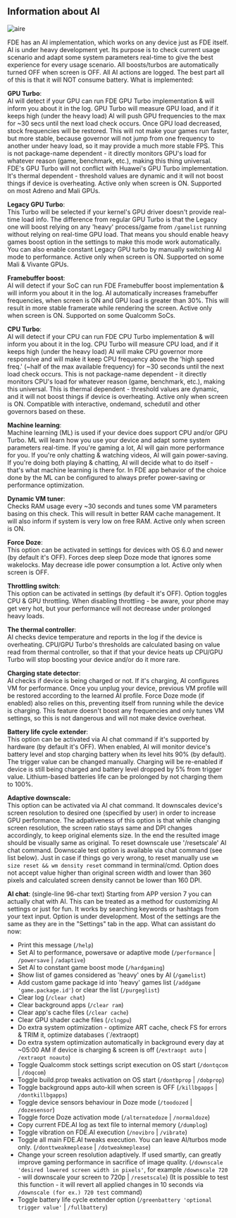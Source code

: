## Information about AI
![aire](https://github.com/feravolt/FDE.AI-docs/blob/master/aire.png?raw=true)

FDE has an AI implementation, which works on any device just as FDE itself. AI is under heavy development yet. Its purpose is to check current usage scenario and adapt some system parameters real-time to give the best experience for every usage scenario. All boosts/turbos are automatically turned OFF when screen is OFF. All AI actions are logged. The best part all of this is that it will NOT consume battery.
What is implemented:

**GPU Turbo**:\
AI will detect if your GPU can run FDE GPU Turbo implementation & will inform you about it in the log. GPU Turbo will measure GPU load, and if it keeps high (under the heavy load) AI will push GPU frequencies to the max for ~30 secs until the next load check occurs. Once GPU load decreased, stock frequencies will be restored. This will not make your games run faster, but more stable, because governor will not jump from one frequency to another under heavy load, so it may provide a much more stable FPS. This is not package-name dependent - it directly monitors GPU's load for whatever reason (game, benchmark, etc.), making this thing universal. FDE's GPU Turbo will not conflict with Huawei's GPU Turbo implementation. It's thermal dependent - threshold values are dynamic and it will not boost things if device is overheating.
Active only when screen is ON. Supported on most Adreno and Mali GPUs.

**Legacy GPU Turbo**:\
This Turbo will be selected if your kernel's GPU driver doesn't provide real-time load info. The difference from regular GPU Turbo is that the Legacy one will boost relying on any 'heavy' process/game from `/gamelist` running without relying on real-time GPU load. That means you should enable heavy games boost option in the settings to make this mode work automatically. You can also enable constant Legacy GPU turbo by manually switching AI mode to performance.
Active only when screen is ON. Supported on some Mali & Vivante GPUs.

**Framebuffer boost**:\
AI will detect if your SoC can run FDE Framebuffer boost implementation & will inform you about it in the log. AI automatically increases framebuffer frequencies, when screen is ON and GPU load is greater than 30%. This will result in more stable framerate while rendering the screen.
Active only when screen is ON. Supported on some Qualcomm SoCs.

**CPU Turbo**:\
AI will detect if your CPU can run FDE CPU Turbo implementation & will inform you about it in the log. CPU Turbo will measure CPU load, and if it keeps high (under the heavy load) AI will make CPU governor more responsive and will make it keep CPU frequency above the 'high speed freq.' (~half of the max available frequency) for ~30 seconds until the next load check occurs. This is not package-name dependent - it directly monitors CPU's load for whatever reason (game, benchmark, etc.), making this universal. This is thermal dependent - threshold values are dynamic, and it will not boost things if device is overheating.
Active only when screen is ON. Compatible with interactive, ondemand, schedutil and other governors based on these.

**Machine learning**:\
Machine learning (ML) is used if your device does support CPU and/or GPU Turbo. ML will learn how you use your device and adapt some system parameters real-time. If you're gaming a lot, AI will gain more performance for you. If you're only chatting & watching videos, AI will gain power-saving. If you're doing both playing & chatting, AI will decide what to do itself - that's what machine learning is there for. In FDE app behavior of the choice done by the ML can be configured to always prefer power-saving or performance optimization.

**Dynamic VM tuner**:\
Checks RAM usage every ~30 seconds and tunes some VM parameters basing on this check. This will result in better RAM cache management. It will also inform if system is very low on free RAM.
Active only when screen is ON.

**Force Doze**:\
This option can be activated in settings for devices with OS 6.0 and newer (by default it's OFF). Forces deep sleep Doze mode that ignores some wakelocks. May decrease idle power consumption a lot.
Active only when screen is OFF.

**Throttling switch**:\
This option can be activated in settings (by default it's OFF). Option toggles CPU & GPU throttling. When disabling throttling - be aware, your phone may get very hot, but your performance will not decrease under prolonged heavy loads.

**The thermal controller**:\
AI checks device temperature and reports in the log if the device is overheating. CPU/GPU Turbo's thresholds are calculated basing on value read from thermal controller, so that if that your device heats up CPU/GPU Turbo will stop boosting your device and/or do it more rare.

**Charging state detector**:\
AI checks if device is being charged or not. If it's charging, AI configures VM for performance. Once you unplug your device, previous VM profile will be restored according to the learned AI profile. Force Doze mode (if enabled) also relies on this, preventing itself from running while the device is charging.
This feature doesn't boost any frequencies and only tunes VM settings, so this is not dangerous and will not make device overheat.

**Battery life cycle extender**:\
This option can be activated via AI chat command if it's supported by hardware (by default it's OFF). When enabled, AI will monitor device's battery level and stop charging battery when its level hits 90% (by default). The trigger value can be changed manually. Charging will be re-enabled if device is still being charged and battery level dropped by 5% from trigger value. Lithium-based batteries life can be prolonged by not charging them to 100%.

**Adaptive downscale:**\
This option can be activated via AI chat command. It downscales device's screen resolution to desired one (specified by user) in order to increase GPU performance. The adpativeness of this option is that while changing screen resolution, the screen ratio stays same and DPI changes accordingly, to keep original elements size. In the end the resulted image should be visually same as original.
To reset downscale use '/resetscale' AI chat command. Downscale test option is available via chat command (see list below). Just in case if things go very wrong, to reset manually use ```wm size reset && wm density reset``` command in terminal/cmd.
Option does not accept value higher than original screen width and lower than 360 pixels and calculated screen density cannot be lower than 160 DPI.

**AI chat**: (single-line 96-char text)
Starting from APP version 7 you can actually chat with AI. This can be treated as a method for customizing AI settings or just for fun. It works by searching keywords or hashtags from your text input. Option is under development. Most of the settings are the same as they are in the "Settings" tab in the app.
What can assistant do now:
- Print this message (`/help`)
- Set AI to performance, powersave or adaptive mode (`/performance` | `/powersave` | `/adaptive`)
- Set AI to constant game boost mode (`/hardgaming`)
- Show list of games considered as 'heavy' ones by AI (`/gamelist`)
- Add custom game package id into 'heavy' games list (`/addgame 'game.package.id'`) or clear the list (`/purgeglist`)
- Clear log (`/clear chat`)
- Clear background apps (`/clear ram`)
- Clear app's cache files (`/clear cache`)
- Clear GPU shader cache files (`/clngpu`)
- Do extra system optimization - optimize ART cache, check FS for errors & TRIM it, optimize databases (`/extraopt)
- Do extra system optimization automatically in background every day at ~05:00 AM if device is charging & screen is off (`/extraopt auto` | `/extraopt noauto`)
- Toggle Qualcomm stock settings script execution on OS start (`/dontqcom` | `/doqcom`)
- Toggle build.prop tweaks activation on OS start (`/dontbprop` | `/dobprop`)
- Toggle background apps auto-kill when screen is OFF (`/killbgapps` | `/dontkillbgapps`)
- Toggle device sensors behaviour in Doze mode (`/toodozed` | `/dozesensor`)
- Toggle force Doze activation mode (`/alternatedoze` | `/normaldoze`)
- Copy current FDE.AI log as text file to internal memory (`/dumplog`)
- Toggle vibration on FDE.AI execution (`/novibro` | `/vibrate`)
- Toggle all main FDE.AI tweaks execution. You can leave AI/turbos mode only. (`/donttweakmeplease` | `/dotweakmeplease`)
- Change your screen resolution adaptively. If used smartly, can greatly improve gaming performance in sacrifice of image quality. (`/downscale 'desired lowered screen width in pixels'`, for example `/downscale 720` - will downscale your screen to 720p | `/resetscale`) (It is possible to test this function - it will revert all applied changes in 10 seconds via `/downscale (for ex.) 720 test` command)
- Toggle battery life cycle extender option (`/greenbattery 'optional trigger value'` | `/fullbattery`)

